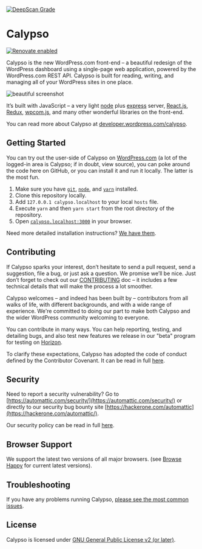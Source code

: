 [![DeepScan Grade](https://deepscan.io/api/projects/230/branches/408/badge/grade.svg)](https://deepscan.io/dashboard/#view=project&pid=230&bid=408)
# Calypso

[![Renovate enabled](https://img.shields.io/badge/renovate-enabled-brightgreen.svg)](https://renovateapp.com/)

Calypso is the new WordPress.com front-end – a beautiful redesign of the WordPress dashboard using a single-page web application, powered by the WordPress.com REST API. Calypso is built for reading, writing, and managing all of your WordPress sites in one place.

![beautiful screenshot](https://cldup.com/-bnEqetS87.jpg)

It’s built with JavaScript – a very light [node](https://nodejs.org/) plus [express](https://expressjs.com/) server, [React.js](https://reactjs.org/), [Redux](https://redux.js.org/), [wpcom.js](https://wpcomjs.com/), and many other wonderful libraries on the front-end.

You can read more about Calypso at [developer.wordpress.com/calypso](https://developer.wordpress.com/calypso/).

## Getting Started

You can try out the user-side of Calypso on [WordPress.com](https://wordpress.com/) (a lot of the logged-in area is Calypso; if in doubt, view source), you can poke around the code here on GitHub, or you can install it and run it locally. The latter is the most fun.

1. Make sure you have [`git`](https://git-scm.com/), [`node`](https://nodejs.org/), and [`yarn`](https://classic.yarnpkg.com/en/docs/install) installed.
2. Clone this repository locally.
3. Add `127.0.0.1 calypso.localhost` to your local `hosts` file.
4. Execute `yarn` and then `yarn start` from the root directory of the repository.
5. Open [`calypso.localhost:3000`](http://calypso.localhost:3000/) in your browser.

Need more detailed installation instructions? [We have them](./docs/install.md).

## Contributing

If Calypso sparks your interest, don’t hesitate to send a pull request, send a suggestion, file a bug, or just ask a question. We promise we’ll be nice. Just don’t forget to check out our [CONTRIBUTING](./docs/CONTRIBUTING.md) doc – it includes a few technical details that will make the process a lot smoother.

Calypso welcomes – and indeed has been built by – contributors from all walks of life, with different backgrounds, and with a wide range of experience. We're committed to doing our part to make both Calypso and the wider WordPress community welcoming to everyone.

You can contribute in many ways. You can help reporting, testing, and detailing bugs, and also test new features we release in our "beta" program for testing on [Horizon](https://horizonfeedback.wordpress.com/).

To clarify these expectations, Calypso has adopted the code of conduct defined by the Contributor Covenant. It can be read in full [here](./CODE-OF-CONDUCT.md).

## Security

Need to report a security vulnerability? Go to [https://automattic.com/security/](https://automattic.com/security/) or directly to our security bug bounty site [https://hackerone.com/automattic](https://hackerone.com/automattic/).

Our security policy can be read in full [here](./SECURITY.md).

## Browser Support

We support the latest two versions of all major browsers. (see [Browse Happy](https://browsehappy.com/) for current latest versions).

## Troubleshooting

If you have any problems running Calypso, [please see the most common issues](./docs/troubleshooting.md).

## License

Calypso is licensed under [GNU General Public License v2 (or later)](./LICENSE.md).

